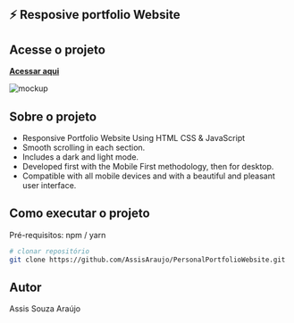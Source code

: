 ## ⚡️ **Resposive portfolio Website**

##  Acesse o projeto
**[Acessar aqui](https://portifolioweb-assis.netlify.app/)**
 

![mockup](https://github.com/AssisAraujo/dsmovie/blob/main/assets/Sem%20t%C3%ADtulo-2.png)


## Sobre o projeto 

- Responsive Portfolio Website Using HTML CSS & JavaScript
- Smooth scrolling in each section.
- Includes a dark and light mode.
- Developed first with the Mobile First methodology, then for desktop.
- Compatible with all mobile devices and with a beautiful and pleasant user interface.

## Como executar o projeto

Pré-requisitos: npm / yarn

```bash
# clonar repositório
git clone https://github.com/AssisAraujo/PersonalPortfolioWebsite.git

```

## Autor

Assis Souza Araújo

